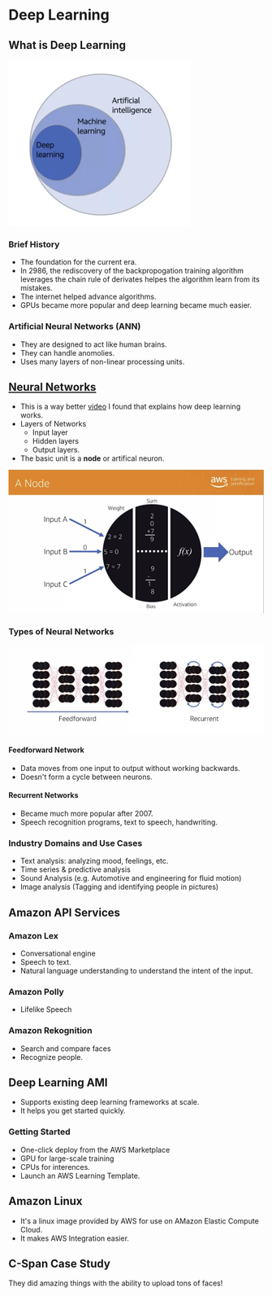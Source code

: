 # Deep Learning

## What is Deep Learning

![Source: AWS Training and Certification \| Coursera](../.gitbook/assets/image%20%2810%29.png)

### Brief History

* The foundation for the current era.
* In 2986, the rediscovery of the backpropogation training algorithm leverages the chain rule of derivates helpes the algorithm learn from its mistakes.
* The internet helped advance algorithms.
* GPUs became more popular and deep learning became much easier.

### Artificial Neural Networks \(ANN\)

* They are designed to act like human brains.
* They can handle anomolies.
* Uses many layers of non-linear processing units.

## [Neural Networks](https://www.youtube.com/watch?v=aircAruvnKk)

* This is a way better [video](https://www.youtube.com/watch?v=aircAruvnKk) I found that explains how deep learning works.
* Layers of Networks
  * Input layer
  * Hidden layers
  * Output layers.
* The basic unit is a **node** or artifical neuron.

![Source: Amazon Machine Learning \| AWS from Coursera](../.gitbook/assets/image%20%2811%29.png)

### Types of Neural Networks

![](../.gitbook/assets/image%20%2812%29.png)

#### Feedforward Network

* Data moves from one input to output without working backwards.
* Doesn't form a cycle between neurons.

#### Recurrent Networks

* Became much more popular after 2007.
* Speech recognition programs, text to speech, handwriting.

### Industry Domains and Use Cases

* Text analysis: analyzing mood, feelings, etc.
* Time series & predictive analysis
* Sound Analysis \(e.g. Automotive and engineering for fluid motion\)
* Image analysis \(Tagging and identifying people in pictures\)

## Amazon API Services

### Amazon Lex

* Conversational engine
* Speech to text.
* Natural language understanding to understand the intent of the input.

### Amazon Polly

* Lifelike Speech

### Amazon Rekognition

* Search and compare faces
* Recognize people.

## Deep Learning AMI

* Supports existing deep learning frameworks at scale.
* It helps you get started quickly.

### Getting Started

* One-click deploy from the AWS Marketplace
* GPU for large-scale training
* CPUs for interences.
* Launch an AWS Learning Template.



## Amazon Linux

* It's a linux image provided by AWS for use on AMazon Elastic Compute Cloud.
* It makes AWS Integration easier.

## C-Span Case Study

They did amazing things with the ability to upload tons of faces!






